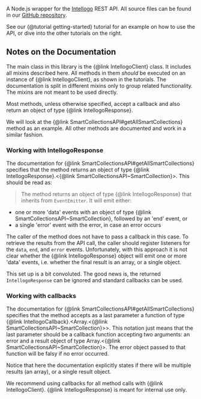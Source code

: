 A Node.js wrapper for the <a href="http://intellogo.com">Intellogo</a> REST API.
All source files can be found in our <a href="http://github.com/intellogo/intellogo-nodejs-sdk">GitHub repository</a>.

See our {@tutorial getting-started} tutorial for an example on how to use the API,
or dive into the other tutorials on the right.

## Notes on the Documentation
The main class in this library is the {@link IntellogoClient} class. It includes all mixins described here. All methods in them _should_ be executed on an instance of {@link IntellogoClient}, as shown in the tutorials. The documentation is split in different mixins only to group related functionality. The mixins are not meant to be used directly.

Most methods, unless otherwise specified, accept a callback and also return an object of type {@link IntellogoResponse}.

We will look at the {@link SmartCollectionsAPI#getAllSmartCollections} method as an example. All other methods are documented and work in a similar fashion.

### Working with IntellogoResponse
The documentation for {@link SmartCollectionsAPI#getAllSmartCollections} specifies that the method returns an object of type {@link IntellogoResponse}.<{@link SmartCollectionsAPI~SmartCollection}>. This should be read as:
> The method returns an object of type {@link IntellogoResponse} that inherits from `EventEmitter`. It will emit either:
* one or more 'data' events with an object of type {@link SmartCollectionsAPI~SmartCollection}, followed by an 'end' event, or
* a single 'error' event with the error, in case an error occurs

The caller of the method does not have to pass a callback in this case. To retrieve the results from the API call, the caller should register listeners for the `data`, `end`, and `error` events.
Unfortunately, with this approach it is not clear whether the {@link IntellogoResponse} object will emit one or more 'data' events, i.e. whether the final result is an array, or a single object.

This set up is a bit convoluted. The good news is, the returned `IntellogoResponse` can be ignored and  standard callbacks can be used.

### Working with callbacks
The documentation for {@link SmartCollectionsAPI#getAllSmartCollections} specifies that the method accepts as a last parameter a function of type {@link IntellogoCallback}.&lt;Array.<{@link SmartCollectionsAPI~SmartCollection}>>. This notation just means that the last parameter should be a callback function accepting two arguments: an error and a result object of type Array.<{@link SmartCollectionsAPI~SmartCollection}>. The error object passed to that function will be falsy if no error occurred.

Notice that here the documentation explicitly states if there will be multiple results (an array), or a single result object.

We recommend using callbacks for all method calls with {@link IntellogoClient}. {@link IntellogoResponse} is meant for internal use only.